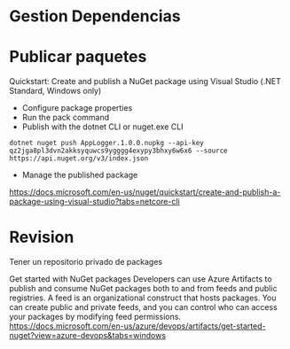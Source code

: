 # Gestion Dependencias



# Publicar paquetes

Quickstart: Create and publish a NuGet package using Visual Studio (.NET Standard, Windows only)
- Configure package properties
- Run the pack command
- Publish with the dotnet CLI or nuget.exe CLI

```
dotnet nuget push AppLogger.1.0.0.nupkg --api-key qz2jga8pl3dvn2akksyquwcs9ygggg4exypy3bhxy6w6x6 --source https://api.nuget.org/v3/index.json
```

- Manage the published package

https://docs.microsoft.com/en-us/nuget/quickstart/create-and-publish-a-package-using-visual-studio?tabs=netcore-cli


# Revision

Tener un repositorio privado de packages

Get started with NuGet packages
Developers can use Azure Artifacts to publish and consume NuGet packages both to and from feeds and public registries. A feed is an organizational construct that hosts packages. You can create public and private feeds, and you can control who can access your packages by modifying feed permissions.
https://docs.microsoft.com/en-us/azure/devops/artifacts/get-started-nuget?view=azure-devops&tabs=windows


